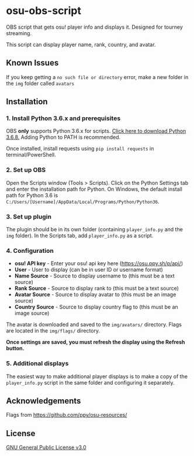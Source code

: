 # osu-obs-script
OBS script that gets osu! player info and displays it. Designed for tourney streaming.

This script can display player name, rank, country, and avatar.

## Known Issues
If you keep getting a `no such file or directory` error, make a new folder in the `img` folder called `avatars`

## Installation

### 1. Install Python 3.6.x and prerequisites
OBS **only** supports Python 3.6.x for scripts. [Click here to download Python 3.6.8.](https://www.python.org/downloads/release/python-368/) Adding Python to PATH is recommended.

Once installed, install requests using `pip install requests` in terminal/PowerShell.

### 2. Set up OBS
Open the Scripts window (Tools > Scripts). Click on the Python Settings tab and enter the installation path for Python. On Windows, the default install path for Python 3.6 is `C:/Users/[Username]/AppData/Local/Programs/Python/Python36`.

### 3. Set up plugin
The plugin should be in its own folder (containing `player_info.py` and the `img` folder). In the Scripts tab, add `player_info.py` as a script.

### 4. Configuration
* **osu! API key** - Enter your osu! api key here (https://osu.ppy.sh/p/api/)
* **User** - User to display (can be in user ID or username format)
* **Name Source** - Source to display username to (this must be a text source)
* **Rank Source** - Source to display rank to (this must be a text source)
* **Avatar Source** - Source to display avatar to (this must be an image source)
* **Country Source** - Source to display country flag to (this must be an image source)

The avatar is downloaded and saved to the `img/avatars/` directory. Flags are located in the `img/flags/` directory.

**Once settings are saved, you must refresh the display using the Refresh button.**

### 5. Additional displays
The easiest way to make additional player displays is to make a copy of the `player_info.py` script in the same folder and configuring it separately.

## Acknowledgements
Flags from https://github.com/ppy/osu-resources/

## License
[GNU General Public License v3.0](https://github.com/ceIery/osu-obs-script/blob/master/LICENSE)
